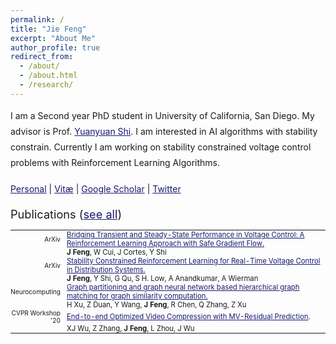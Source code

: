 ```yaml
---
permalink: /
title: "Jie Feng"
excerpt: "About Me"
author_profile: true
redirect_from: 
  - /about/
  - /about.html
  - /research/
---
```


<html>

<style>
table, th, td {
  border:0px solid black;
  padding:0;
  border-collapse:collapse;
  font-size: 0.9em;
}
</style>

<body>

<p style="margin-bottom: 1.2em; line-height: 1.8">
I am a Second year PhD student in University of California, San Diego. My advisor is Prof. <a href="https://yyshi.eng.ucsd.edu/" style="color:#191970" target="_blank"> Yuanyuan Shi</a>. I am interested in AI algorithms with stability constrain.
Currently I am working on stability constrained voltage control problems with Reinforcement Learning Algorithms.</p>

<p style="margin-bottom: 1.2em; line-height: 1.8">
<a href="https://jiefeng-cse.github.io/personal/" style="color:#191970" target="_blank">Personal</a> 
| <a href="https://jiefeng-cse.github.io/files/Jie_resume.pdf" style="color:#191970" target="_blank">Vitæ</a> 
| <a href="https://scholar.google.com/citations?user=izXkblIAAAAJ&hl=en" style="color:#191970" target="_blank">Google Scholar</a> 
| <a href="https://twitter.com/jiefengcse" style="color:#191970" target="_blank">Twitter</a> 
</p>

<span style="font-size:1.3em">Publications (<a href="https://jiefeng-cse.github.io/papers/" style="color:#191970">see all</a>)</span>
<table style="width:100%">
<tr>
    <td style="width:80px; text-align:right; padding-right:10px; font-size:0.8em"> ArXiv </td>
    <td><a href="https://arxiv.org/abs/2303.11417" style="color:#191970" target="_blank"> Bridging Transient and Steady-State Performance in Voltage Control: A Reinforcement Learning Approach with Safe Gradient Flow.</a></td>
  </tr>
  <tr>
    <td></td>
    <td><b>J Feng</b>, W Cui, J Cortes, Y Shi</td>
  </tr>
  <tr>
    <td style="width:80px; text-align:right; padding-right:10px; font-size:0.8em"> ArXiv </td>
    <td><a href="https://arxiv.org/abs/2209.07669" style="color:#191970" target="_blank"> Stability Constrained Reinforcement Learning for Real-Time Voltage Control in Distribution Systems.</a></td>
  </tr>
  <tr>
    <td></td>
    <td><b>J Feng</b>, Y Shi, G Qu, S H. Low, A Anandkumar, A Wierman</td>
  </tr>
  <tr>
    <td style="width:80px; text-align:right; padding-right:10px; font-size:0.8em"> Neurocomputing </td>
    <td><a href="https://arxiv.org/pdf/2005.08008" style="color:#191970" target="_blank"> Graph partitioning and graph neural network based hierarchical graph matching for graph similarity computation.</a></td>
  </tr>
  <tr>
    <td></td>
    <td>H Xu, Z Duan, Y Wang, <b>J Feng</b>, R Chen, Q Zhang, Z Xu</td>
  </tr>
  
  <tr>
    <td style="width:80px; text-align:right; padding-right:10px; font-size:0.8em">CVPR Workshop '20</td>
    <td><a href="http://openaccess.thecvf.com/content_CVPRW_2020/papers/w7/Wu_End-to-End_Optimized_Video_Compression_With_MV-Residual_Prediction_CVPRW_2020_paper.pdf" style="color:#191970" target="_blank">End-to-end Optimized Video Compression with MV-Residual Prediction</a>.</td>
  </tr>
  <tr>
    <td></td>
    <td>XJ Wu, Z Zhang,  <b>J Feng</b>, L Zhou, J Wu</td>
  </tr>

</table>

</body>
</html>



<!-- Global site tag (gtag.js) - Google Analytics -->
<script async src="https://www.googletagmanager.com/gtag/js?id=UA-146397444-1"></script>
<script>
  window.dataLayer = window.dataLayer || [];
  function gtag(){dataLayer.push(arguments);}
  gtag('js', new Date());

  gtag('config', 'UA-146397444-1');
</script>
